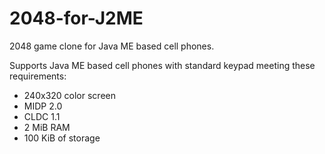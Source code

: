 2048-for-J2ME
=============

2048 game clone for Java ME based cell phones.

Supports Java ME based cell phones with standard keypad meeting these requirements:

* 240x320 color screen
* MIDP 2.0
* CLDC 1.1
* 2 MiB RAM
* 100 KiB of storage
